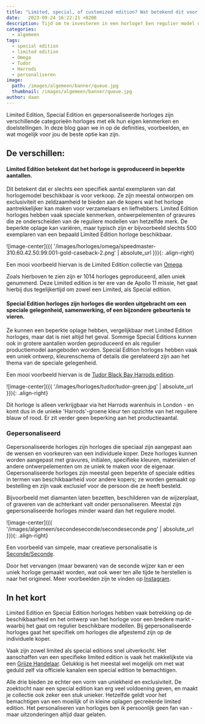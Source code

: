 ```yaml
---
title: "Limited, special, of customized edition? Wat betekend dit voor horloges?"
date:   2023-09-24 16:22:21 +0200
description: Tijd om te investeren in een horloge? Een regulier model of een Limited, special, of customized edition? Lees snel verder en ken de verschillen!
categories:
  - algemeen
tags:
  - special edition
  - limited edition
  - Omega
  - Tudor
  - Harrods
  - personaliseren
image: 
  path: /images/algemeen/banner/queue.jpg
  thumbnail: /images/algemeen/banner/queue.jpg
author: daan
---
```

Limited Edition, Special Edition en gepersonaliseerde horloges zijn verschillende categorieën horloges met elk hun eigen kenmerken en doelstellingen. In deze blog gaan we in op de definities, voorbeelden, en wat mogelijk voor jou de beste optie kan zijn.

## De verschillen:
#### Limited Edition betekent dat het horloge is geproduceerd in beperkte aantallen. 
Dit betekent dat er slechts een specifiek aantal exemplaren van dat horlogemodel beschikbaar is voor verkoop. Ze zijn meestal ontworpen om exclusiviteit en zeldzaamheid te bieden aan de kopers wat het horloge aantrekkelijker kan maken voor verzamelaars en liefhebbers. Limited Edition horloges hebben vaak speciale kenmerken, ontwerpelementen of gravures die ze onderscheiden van de reguliere modellen van hetzelfde merk. De beperkte oplage kan variëren, maar typisch zijn er bijvoorbeeld slechts 500 exemplaren van een bepaald Limited Edition horloge beschikbaar. 

![image-center]({{ '/images/horloges/omega/speedmaster-310.60.42.50.99.001-gold-caseback-2.png' | absolute_url }}){: .align-right}

Een mooi voorbeeld hiervan is de Limited Edition collectie van [Omega](https://www.omegawatches.com/suggestions/omega-limited-edition-watches). 

Zoals hierboven te zien zijn er 1014 horloges geproduceerd, allen uniek genummerd. Deze Limited edition is ter ere van de Apollo 11 missie, het gaat hierbij dus tegelijkertijd om zowel een Limited, als Special edition.

#### Special Edition horloges zijn horloges die worden uitgebracht om een speciale gelegenheid, samenwerking, of een bijzondere gebeurtenis te vieren.
Ze kunnen een beperkte oplage hebben, vergelijkbaar met Limited Edition horloges, maar dat is niet altijd het geval. Sommige Special Editions kunnen ook in grotere aantallen worden geproduceerd en als regulier productiemodel aangeboden worden. Special Edition horloges hebben vaak een uniek ontwerp, kleurenschema of details die gerelateerd zijn aan het thema van de speciale gelegenheid.

Een mooi voorbeeld hiervan is de [Tudor Black Bay Harrods edition](https://www.harrods.com/en-gb/shopping/tudor-black-bay-harrods-exclusive-stainless-steel-automatic-watch-41mm-16318774). 

![image-center]({{ '/images/horloges/tudor/tudor-green.jpg' | absolute_url }}){: .align-right}

Dit horloge is alleen verkrijgbaar via het Harrods warenhuis in London - en komt dus in de unieke 'Harrods'-groene kleur ten opzichte van het reguliere blauw of rood. Er zit verder geen beperking aan het productieaantal.

### Gepersonaliseerd
Gepersonaliseerde horloges zijn horloges die speciaal zijn aangepast aan de wensen en voorkeuren van een individuele koper. Deze horloges kunnen worden aangepast met gravures, initialen, specifieke kleuren, materialen of andere ontwerpelementen om ze uniek te maken voor de eigenaar. Gepersonaliseerde horloges zijn meestal geen beperkte of speciale edities in termen van beschikbaarheid voor andere kopers; ze worden gemaakt op bestelling en zijn vaak exclusief voor de persoon die ze heeft besteld. 

Bijvoorbeeld met diamanten laten bezetten, beschilderen van de wijzerplaat, of graveren van de achterkant valt onder personaliseren. Meestal zijn gepersonaliseerde horloges minder waard dan het reguliere model.

![image-center]({{ '/images/algemeen/secondeseconde/secondeseconde.png' | absolute_url }}){: .align-right}

Een voorbeeld van simpele, maar creatieve personalisatie is [Seconde/Seconde](https://seconde-seconde.com/). 

Door het vervangen (maar bewaren) van de seconde wijzer kan er een uniek horloge gemaakt worden, wat ook weer ten alle tijde te herstellen is naar het origineel. Meer voorbeelden zijn te vinden op [Instagram](https://www.instagram.com/secondeseconde/).

## In het kort
Limited Edition en Special Edition horloges hebben vaak betrekking op de beschikbaarheid en het ontwerp van het horloge voor een bredere markt - waarbij het gaat om regulier beschikbare modellen. Bij gepersonaliseerde horloges gaat het specifiek om horloges die afgestemd zijn op de individuele koper. 

Vaak zijn zowel limited als special editions snel uitverkocht. Het aanschaffen van een specifieke limited edition is vaak het makkelijkste via een [Grijze Handelaar](/algemeen/grijze-dealers/). Gelukkig is het meestal wel mogelijk om met wat geduld zelf via officiele kanalen een special edition te bemachtigen. 

Alle drie bieden ze echter een vorm van uniekheid en exclusiviteit. De zoektocht naar een special edition kan erg veel voldoening geven, en maakt je collectie ook zeker een stuk unieker. Hetzelfde geldt voor het bemachtigen van een moeilijk of in kleine oplagen gecreëerde limited edition. Het personaliseren van horloges ben ik persoonlijk geen fan van - maar uitzonderingen altijd daar gelaten.